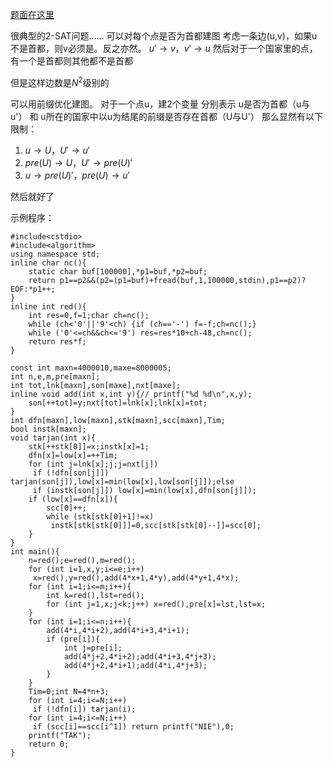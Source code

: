 [题面在这里](http://www.lydsy.com/JudgeOnline/problem.php?id=3495)

很典型的2-SAT问题……
可以对每个点是否为首都建图
考虑一条边(u,v)，如果u不是首都，则v必须是。反之亦然。
$u'\rightarrow v，v'\rightarrow u$
然后对于一个国家里的点，有一个是首都则其他都不是首都

但是这样边数是$N^2$级别的

可以用前缀优化建图。
对于一个点u，建2个变量
分别表示 u是否为首都（u与u'） 和 u所在的国家中以u为结尾的前缀是否存在首都（U与U'）
那么显然有以下限制：

 1. $u\rightarrow U，U'\rightarrow u'$
 2. $pre(U)\rightarrow U，U'\rightarrow pre(U)'$
 3. $u\rightarrow pre(U)'，pre(U)\rightarrow u'$

然后就好了

示例程序：

```
#include<cstdio>
#include<algorithm>
using namespace std;
inline char nc(){
	static char buf[100000],*p1=buf,*p2=buf;
	return p1==p2&&(p2=(p1=buf)+fread(buf,1,100000,stdin),p1==p2)?EOF:*p1++;
}
inline int red(){
	int res=0,f=1;char ch=nc();
	while (ch<'0'||'9'<ch) {if (ch=='-') f=-f;ch=nc();}
	while ('0'<=ch&&ch<='9') res=res*10+ch-48,ch=nc();
	return res*f;
}

const int maxn=4000010,maxe=8000005;
int n,e,m,pre[maxn];
int tot,lnk[maxn],son[maxe],nxt[maxe];
inline void add(int x,int y){// printf("%d %d\n",x,y); 
	son[++tot]=y;nxt[tot]=lnk[x];lnk[x]=tot;
}
int dfn[maxn],low[maxn],stk[maxn],scc[maxn],Tim;
bool instk[maxn];
void tarjan(int x){
	stk[++stk[0]]=x;instk[x]=1;
	dfn[x]=low[x]=++Tim;
	for (int j=lnk[x];j;j=nxt[j])
	 if (!dfn[son[j]]) tarjan(son[j]),low[x]=min(low[x],low[son[j]]);else
	 if (instk[son[j]]) low[x]=min(low[x],dfn[son[j]]);
	if (low[x]==dfn[x]){
		scc[0]++;
		while (stk[stk[0]+1]!=x)
		 instk[stk[stk[0]]]=0,scc[stk[stk[0]--]]=scc[0];
	}
}
int main(){
	n=red();e=red(),m=red();
	for (int i=1,x,y;i<=e;i++)
	 x=red(),y=red(),add(4*x+1,4*y),add(4*y+1,4*x);
	for (int i=1;i<=m;i++){
		int k=red(),lst=red();
		for (int j=1,x;j<k;j++) x=red(),pre[x]=lst,lst=x;
	}
	for (int i=1;i<=n;i++){
		add(4*i,4*i+2),add(4*i+3,4*i+1);
		if (pre[i]){
			int j=pre[i];
			add(4*j+2,4*i+2);add(4*i+3,4*j+3);
			add(4*j+2,4*i+1);add(4*i,4*j+3);
		}
	}
	Tim=0;int N=4*n+3;
	for (int i=4;i<=N;i++)
	 if (!dfn[i]) tarjan(i);
	for (int i=4;i<=N;i++)
	 if (scc[i]==scc[i^1]) return printf("NIE"),0;
	printf("TAK");
	return 0;
}
```